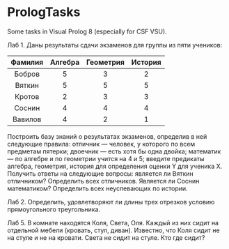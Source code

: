 # PrologTasks
Some tasks in Visual Prolog 8 (especially for CSF VSU).

Лаб 1. Даны результаты сдачи экзаменов для группы из пяти учеников:

| Фамилия | Алгебра  | Геометрия  | История  |
| :-----: | :-: | :-: | :-: |
| Бобров | 5 | 3 | 2 |
| Вяткин | 5 | 5 | 5 |
| Кротов | 2 | 3 | 3 |
| Соснин | 4 | 4 | 4 |
| Вавилов | 4 | 2 | 1 |

Построить базу знаний о результатах экзаменов, определив в ней следующие правила:
отличник — человек, у которого по всем предметам пятерки; 
двоечник — есть хотя бы одна двойка; 
математик — по алгебре и по геометрии учится на 4 и 5;
введите предикаты алгебра, геометрия, история для определения оценки Y для ученика X. 
Получить ответы на следующие вопросы: является ли Вяткин отличником? Определить всех отличников.
Является ли Соснин математиком? Определить всех неуспевающих по истории.

Лаб 2. Определить, удовлетворяют ли длины трех отрезков условию прямоугольного треугольника.

Лаб 5. В комнате находятся Коля, Света, Оля. Каждый из них сидит на отдельной мебели (кровать, стул, диван).
Известно, что Коля сидит не на стуле и не на кровати. Света не сидит на стуле. Кто где сидит?
